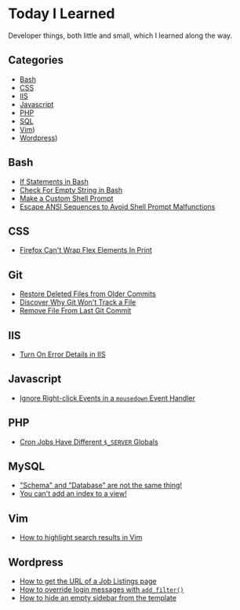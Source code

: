# Today I Learned

Developer things, both little and small, which I learned along the way.

## Categories

* [Bash](#bash)
* [CSS](#css)
* [IIS](#iis)
* [Javascript](#javascript)
* [PHP](#php)
* [SQL](#sql)
* [Vim](#vim))
* [Wordpress](#wordpress))

## Bash

* [If Statements in Bash](bash/if-statements-in-bash-scripts.md)
* [Check For Empty String in Bash](bash/check-for-empty-string.md)
* [Make a Custom Shell Prompt](bash/make-a-custom-shell-prompt.md)
* [Escape ANSI Sequences to Avoid Shell Prompt Malfunctions](bash/escape-ansi-sequences.md)

## CSS

* [Firefox Can't Wrap Flex Elements In Print](css/firefox-cant-wrap-flex-elements-in-print.md)

## Git

* [Restore Deleted Files from Older Commits](git/restore-deleted-files-from-old-commits.md)
* [Discover Why Git Won't Track a File](git/discover-why-git-wont-track-file.md)
* [Remove File From Last Git Commit](git/remove-file-from-last-commit.md)

## IIS

* [Turn On Error Details in IIS](iis/turn-on-error-details.md)

## Javascript

* [Ignore Right-click Events in a `mousedown` Event Handler](javascript/ignore-right-click-in-mousedown-event-handler.md)

## PHP

* [Cron Jobs Have Different `$_SERVER` Globals](php/cron-jobs-have-different-server-globals.md)

## MySQL

* ["Schema" and "Database" are not the same thing!](mysql/schema-and-database-are-not-same-thing.md)
* [You can't add an index to a view!](mysql/cant-add-index-to-view.md)

## Vim

* [How to highlight search results in Vim](vim/highlight-search-matches-in-vim.md)

## Wordpress

* [How to get the URL of a Job Listings page](wordpress/get-url-job-listings-page.md)
* [How to override login messages with `add_filter()`](wordpress/override-login-messages-with-add-filter.md)
* [How to hide an empty sidebar from the template](wordpress/hide-empty-sidebar-from-template.md)
